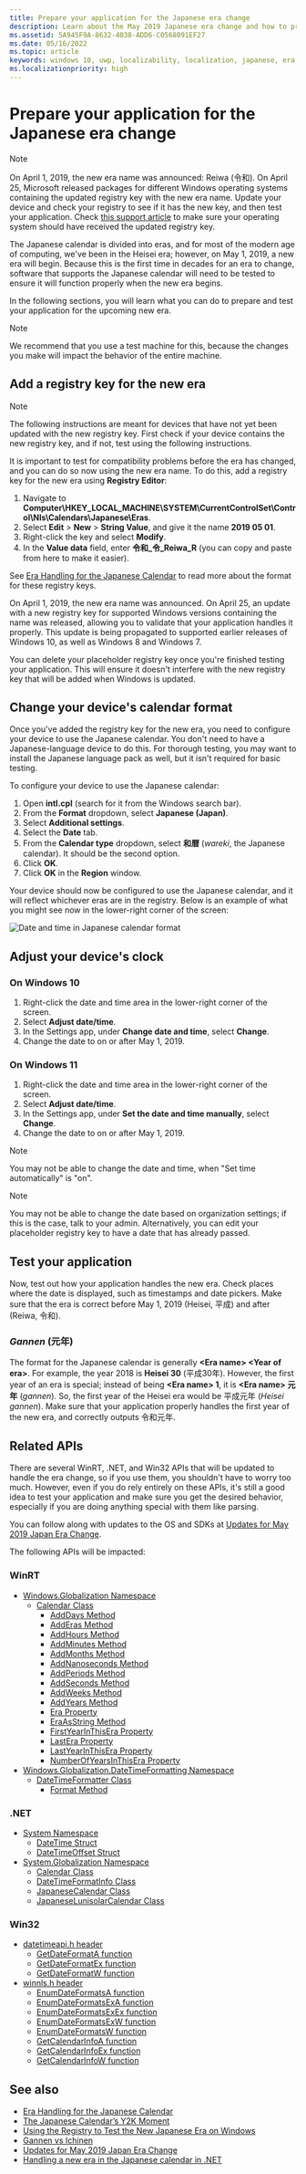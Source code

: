 ```yaml
---
title: Prepare your application for the Japanese era change
description: Learn about the May 2019 Japanese era change and how to prepare your application.
ms.assetid: 5A945F9A-8632-4038-ADD6-C0568091EF27
ms.date: 05/16/2022
ms.topic: article
keywords: windows 10, uwp, localizability, localization, japanese, era
ms.localizationpriority: high
---
```


# Prepare your application for the Japanese era change

> [!NOTE]
> On April 1, 2019, the new era name was announced: Reiwa (令和). On April 25, Microsoft released packages for different Windows operating systems containing the updated registry key with the new era name. Update your device and check your registry to see if it has the new key, and then test your application. Check [this support article](https://support.microsoft.com/help/4469068/summary-of-new-japanese-era-updates-kb4469068) to make sure your operating system should have received the updated registry key.

The Japanese calendar is divided into eras, and for most of the modern age of computing, we've been in the Heisei era; however, on May 1, 2019, a new era will begin. Because this is the first time in decades for an era to change, software that supports the Japanese calendar will need to be tested to ensure it will function properly when the new era begins.

In the following sections, you will learn what you can do to prepare and test your application for the upcoming new era.

> [!NOTE]
> We recommend that you use a test machine for this, because the changes you make will impact the behavior of the entire machine.

## Add a registry key for the new era

> [!NOTE]
> The following instructions are meant for devices that have not yet been updated with the new registry key. First check if your device contains the new registry key, and if not, test using the following instructions.

It is important to test for compatibility problems before the era has changed, and you can do so now using the new era name. To do this, add a registry key for the new era using **Registry Editor**:

1. Navigate to **Computer\HKEY_LOCAL_MACHINE\SYSTEM\CurrentControlSet\Control\Nls\Calendars\Japanese\Eras**.
2. Select **Edit** > **New** > **String Value**, and give it the name **2019 05 01**.
3. Right-click the key and select **Modify**.
4. In the **Value data** field, enter **令和_令_Reiwa_R** (you can copy and paste from here to make it easier).

See [Era Handling for the Japanese Calendar](/windows/desktop/Intl/era-handling-for-the-japanese-calendar) to read more about the format for these registry keys.

On April 1, 2019, the new era name was announced. On April 25, an update with a new registry key for supported Windows versions containing the name was released, allowing you to validate that your application handles it properly. This update is being propagated to supported earlier releases of Windows 10, as well as Windows 8 and Windows 7.

You can delete your placeholder registry key once you're finished testing your application. This will ensure it doesn't interfere with the new registry key that will be added when Windows is updated.

## Change your device's calendar format

Once you've added the registry key for the new era, you need to configure your device to use the Japanese calendar. You don't need to have a Japanese-language device to do this. For thorough testing, you may want to install the Japanese language pack as well, but it isn't required for basic testing.

To configure your device to use the Japanese calendar:

1. Open **intl.cpl** (search for it from the Windows search bar).
2. From the **Format** dropdown, select **Japanese (Japan)**.
3. Select **Additional settings**.
4. Select the **Date** tab.
5. From the **Calendar type** dropdown, select **和暦** (_wareki_, the Japanese calendar). It should be the second option.
6. Click **OK**.
7. Click **OK** in the **Region** window.

Your device should now be configured to use the Japanese calendar, and it will reflect whichever eras are in the registry. Below is an example of what you might see now in the lower-right corner of the screen:

![Date and time in Japanese calendar format](images/japanese-calendar-format.png)

## Adjust your device's clock

### On Windows 10

1. Right-click the date and time area in the lower-right corner of the screen.
2. Select **Adjust date/time**.
3. In the Settings app, under **Change date and time**, select **Change**.
4. Change the date to on or after May 1, 2019.

### On Windows 11

1. Right-click the date and time area in the lower-right corner of the screen.
2. Select **Adjust date/time**.
3. In the Settings app, under **Set the date and time manually**, select **Change**.
4. Change the date to on or after May 1, 2019.

> [!NOTE]
> You may not be able to change the date and time, when "Set time automatically" is "on".

> [!NOTE]
> You may not be able to change the date based on organization settings; if this is the case, talk to your admin. Alternatively, you can edit your placeholder registry key to have a date that has already passed.

## Test your application

Now, test out how your application handles the new era. Check places where the date is displayed, such as timestamps and date pickers. Make sure that the era is correct before May 1, 2019 (Heisei, 平成) and after (Reiwa, 令和).

### _Gannen_ (元年)

The format for the Japanese calendar is generally **&lt;Era name&gt; &lt;Year of era&gt;**. For example, the year 2018 is **Heisei 30** (平成30年).  However, the first year of an era is special; instead of being **&lt;Era name&gt; 1**, it is **&lt;Era name&gt; 元年** (_gannen_). So, the first year of the Heisei era would be 平成元年 (_Heisei gannen_). Make sure that your application properly handles the first year of the new era, and correctly outputs 令和元年.

## Related APIs

There are several WinRT, .NET, and Win32 APIs that will be updated to handle the era change, so if you use them, you shouldn't have to worry too much. However, even if you do rely entirely on these APIs, it's still a good idea to test your application and make sure you get the desired behavior, especially if you are doing anything special with them like parsing.

You can follow along with updates to the OS and SDKs at [Updates for May 2019 Japan Era Change](https://support.microsoft.com/help/4470918/updates-for-may-2019-japan-era-change).

The following APIs will be impacted:

### WinRT

* [Windows.Globalization Namespace](/uwp/api/windows.globalization)
  * [Calendar Class](/uwp/api/windows.globalization.calendar)
    * [AddDays Method](/uwp/api/windows.globalization.calendar.adddays)
    * [AddEras Method](/uwp/api/windows.globalization.calendar.adderas)
    * [AddHours Method](/uwp/api/windows.globalization.calendar.addhours)
    * [AddMinutes Method](/uwp/api/windows.globalization.calendar.addminutes)
    * [AddMonths Method](/uwp/api/windows.globalization.calendar.addmonths)
    * [AddNanoseconds Method](/uwp/api/windows.globalization.calendar.addnanoseconds)
    * [AddPeriods Method](/uwp/api/windows.globalization.calendar.addperiods)
    * [AddSeconds Method](/uwp/api/windows.globalization.calendar.addseconds)
    * [AddWeeks Method](/uwp/api/windows.globalization.calendar.addweeks)
    * [AddYears Method](/uwp/api/windows.globalization.calendar.addyears)
    * [Era Property](/uwp/api/windows.globalization.calendar.era)
    * [EraAsString Method](/uwp/api/windows.globalization.calendar.eraasstring)
    * [FirstYearInThisEra Property](/uwp/api/windows.globalization.calendar.firstyearinthisera)
    * [LastEra Property](/uwp/api/windows.globalization.calendar.lastera)
    * [LastYearInThisEra Property](/uwp/api/windows.globalization.calendar.lastyearinthisera)
    * [NumberOfYearsInThisEra Property](/uwp/api/windows.globalization.calendar.numberofyearsinthisera)
* [Windows.Globalization.DateTimeFormatting Namespace](/uwp/api/windows.globalization.datetimeformatting)
  * [DateTimeFormatter Class](/uwp/api/windows.globalization.datetimeformatting.datetimeformatter)
    * [Format Method](/uwp/api/windows.globalization.datetimeformatting.datetimeformatter.format)

### .NET

* [System Namespace](/dotnet/api/system)
  * [DateTime Struct](/dotnet/api/system.datetime)
  * [DateTimeOffset Struct](/dotnet/api/system.datetimeoffset)
* [System.Globalization Namespace](/dotnet/api/system.globalization)
  * [Calendar Class](/dotnet/api/system.globalization.calendar)
  * [DateTimeFormatInfo Class](/dotnet/api/system.globalization.datetimeformatinfo)
  * [JapaneseCalendar Class](/dotnet/api/system.globalization.japanesecalendar)
  * [JapaneseLunisolarCalendar Class](/dotnet/api/system.globalization.japaneselunisolarcalendar)

### Win32

* [datetimeapi.h header](/windows/desktop/api/datetimeapi/)
  * [GetDateFormatA function](/windows/desktop/api/datetimeapi/nf-datetimeapi-getdateformata)
  * [GetDateFormatEx function](/windows/desktop/api/datetimeapi/nf-datetimeapi-getdateformatex)
  * [GetDateFormatW function](/windows/desktop/api/datetimeapi/nf-datetimeapi-getdateformatw)
* [winnls.h header](/windows/desktop/api/winnls/)
  * [EnumDateFormatsA function](/windows/desktop/api/winnls/nf-winnls-enumdateformatsa)
  * [EnumDateFormatsExA function](/windows/desktop/api/winnls/nf-winnls-enumdateformatsexa)
  * [EnumDateFormatsExEx function](/windows/desktop/api/winnls/nf-winnls-enumdateformatsexex)
  * [EnumDateFormatsExW function](/windows/desktop/api/winnls/nf-winnls-enumdateformatsexw)
  * [EnumDateFormatsW function](/windows/desktop/api/winnls/nf-winnls-enumdateformatsw)
  * [GetCalendarInfoA function](/windows/desktop/api/winnls/nf-winnls-getcalendarinfoa)
  * [GetCalendarInfoEx function](/windows/desktop/api/winnls/nf-winnls-getcalendarinfoex)
  * [GetCalendarInfoW function](/windows/desktop/api/winnls/nf-winnls-getcalendarinfow)

## See also

* [Era Handling for the Japanese Calendar](/windows/desktop/Intl/era-handling-for-the-japanese-calendar)
* [The Japanese Calendar’s Y2K Moment](/archive/blogs/shawnste/the-japanese-calendars-y2k-moment)
* [Using the Registry to Test the New Japanese Era on Windows](/archive/blogs/shawnste/using-the-registry-to-test-the-new-japanese-era-on-windows)
* [Gannen vs Ichinen](/archive/blogs/shawnste/gannen-vs-ichinen)
* [Updates for May 2019 Japan Era Change](https://support.microsoft.com/help/4470918/updates-for-may-2019-japan-era-change)
* [Handling a new era in the Japanese calendar in .NET](https://devblogs.microsoft.com/dotnet/handling-a-new-era-in-the-japanese-calendar-in-net/)
